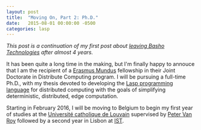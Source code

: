 ```yaml
---
layout: post
title:  "Moving On, Part 2: Ph.D."
date:   2015-08-01 00:00:00 -0500
categories: lasp
---
```


_This post is a continuation of my first post about [leaving Basho Technologies](http://christophermeiklejohn.com/lasp/2015/06/28/moving-on.html) after almost 4 years._

It has been quite a long time in the making, but I'm finally happy to
annouce that I am the recipient of a [Erasmus Mundus](http://emjd-dc.eu)
fellowship in their Joint Doctorate in Distribute Computing program.  I
will be pursuing a full-time Ph.D., with my thesis devoted to developing
the [Lasp programming language](https://lasp-lang.org) for distributed
computing with the goals of simplifying deterministic, distributed, edge
computation.

Starting in February 2016, I will be moving to Belgium to begin my first
year of studies at the [Université catholique de
Louvain](https://www.uclouvain.be/index.html) supervised by [Peter Van
Roy](https://www.info.ucl.ac.be/~pvr/) followed by a second year in
Lisbon at [IST](http://tecnico.ulisboa.pt/en/).
